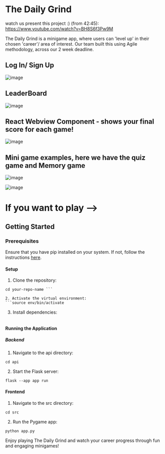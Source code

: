 # The Daily Grind
watch us present this project :) (from 42:45): https://www.youtube.com/watch?v=BH8S6f3Pw9M

The Daily Grind is a minigame app, where users can 'level up' in their chosen 'career'/ area of interest. Our team built this using Agile methodology, across our 2 week deadline.

## Log In/ Sign Up 

![image](https://github.com/KatieAnthon/The_daily_grind_game/assets/94082001/f296c213-6d11-4d3d-8315-ae3b04b66d87)

## LeaderBoard

![image](https://github.com/KatieAnthon/The_daily_grind_game/assets/94082001/ea49d915-2d4a-455b-a684-9a79a36a1d69)

## React Webview Component - shows your final score for each game!

![image](https://github.com/KatieAnthon/The_daily_grind_game/assets/94082001/1343a38d-406d-4c9f-9415-9e84e88ddac6)

## Mini game examples, here we have the quiz game and Memory game

![image](https://github.com/KatieAnthon/The_daily_grind_game/assets/94082001/b6bc5ee7-b7e7-4981-8a92-74a0b9af1e8f)

![image](https://github.com/KatieAnthon/The_daily_grind_game/assets/94082001/8421ea26-f803-4e50-bd02-85de723e2bc5)



# If you want to play --> 

## Getting Started

### Prerequisites
Ensure that you have pip installed on your system. If not, follow the instructions [here](https://pip.pypa.io/en/stable/installation/).

#### Setup

1. Clone the repository:
```git clone https://github.com/KatieAnthon/The_daily_grind_game.git
cd your-repo-name ```

2. Activate the virtual environment:
```source env/bin/activate
```

3. Install dependencies:
```pip install -r requirements.txt -v
```

#### Running the Application

##### Backend
1. Navigate to the api directory:
```
cd api
```

2. Start the Flask server:

```
flask --app app run
```

#### Frontend

1. Navigate to the src directory:
```
cd src
```
2. Run the Pygame app:
```
python app.py
```

Enjoy playing The Daily Grind and watch your career progress through fun and engaging minigames!


